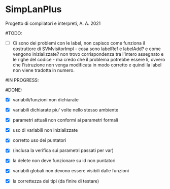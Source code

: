 # SimpLanPlus
Progetto di compilatori e interpreti, A. A. 2021

#TODO: 
   -[ ] Ci sono dei problemi con le label, non capisco come funziona il costruttore di SVMvisitorImpl - cosa sono labelRef e labelAdd? e come vengono inizializzate? non trovo corrispondenza tra l'intero assegnato e le righe del codice - ma credo che il problema potrebbe essere li, ovvero che l'istruzione non venga modificata in modo corretto e quindi la label non viene tradotta in numero.  
   
#IN PROGRESS: 
   
    
#DONE: 
   - [X] variabili/funzioni non dichiarate
   - [x] variabili dichiarate piu' volte nello stesso ambiente 
   - [x] parametri attuali non conformi ai parametri formali 
   - [x] uso di variabili non inizializzate
   - [x] corretto uso dei puntatori
   - [x] (inclusa la verifica sui parametri passati per var)
   - [x] la delete non deve funzionare su id non puntatori
   - [x] variabili globali non devono essere visibili dalle funzioni
   - [x] la correttezza dei tipi (da finire di testare) 
   
